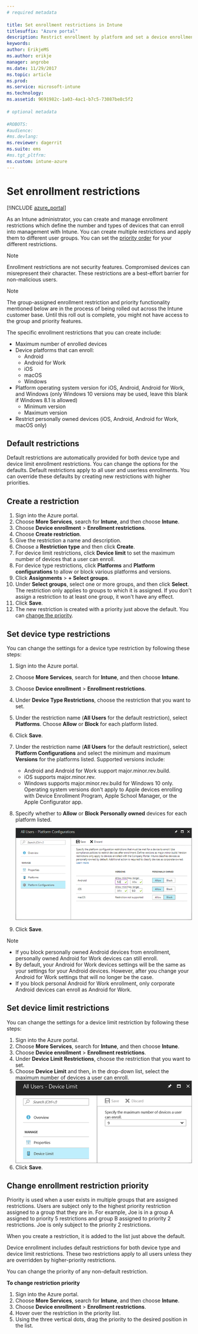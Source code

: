 ```yaml
---
# required metadata

title: Set enrollment restrictions in Intune
titlesuffix: "Azure portal"
description: Restrict enrollment by platform and set a device enrollment limit in Intune. "
keywords:
author: ErikjeMS
ms.author: erikje
manager: angrobe
ms.date: 11/29/2017
ms.topic: article
ms.prod:
ms.service: microsoft-intune
ms.technology:
ms.assetid: 9691982c-1a03-4ac1-b7c5-73087be8c5f2

# optional metadata

#ROBOTS: 
#audience:
#ms.devlang:
ms.reviewer: dagerrit
ms.suite: ems
#ms.tgt_pltfrm:
ms.custom: intune-azure
---
```


# Set enrollment restrictions

[!INCLUDE [azure_portal](./includes/azure_portal.md)]

As an Intune administrator, you can create and manage enrollment restrictions which define the number and types of devices that can enroll into management with Intune. You can create multiple restrictions and apply them to different user groups. You can set the [priority order](#change-enrollment-restriction-priority) for your different restrictions.

>[!NOTE]
>Enrollment restrictions are not security features. Compromised devices can misrepresent their character. These restrictions are a best-effort barrier for non-malicious users.

>[!NOTE]
>The group-assigned enrollment restriction and priority functionality mentioned below are in the process of being rolled out across the Intune customer base. Until this roll out is complete, you might not have access to the group and priority features. 

The specific enrollment restrictions that you can create include:

- Maximum number of enrolled devices
- Device platforms that can enroll:
  - Android
  - Android for Work
  - iOS
  - macOS
  - Windows
- Platform operating system version for iOS, Android, Android for Work, and Windows (only Windows 10 versions may be used, leave this blank if Windows 8.1 is allowed)
  - Minimum version
  - Maximum version
- Restrict personally owned devices (iOS, Android, Android for Work, macOS only)

## Default restrictions

Default restrictions are automatically provided for both device type and device limit enrollment restrictions. You can change the options for the defaults. Default restrictions apply to all user and userless enrollments. You can override these defaults by creating new restrictions with higher priorities.

## Create a restriction

1. Sign into the Azure portal.
2. Choose **More Services**, search for **Intune**, and then choose **Intune**.
3. Choose **Device enrollment** > **Enrollment restrictions**.
4. Choose **Create restriction**.
5. Give the restriction a name and description.
6. Choose a **Restriction type** and then click **Create**.
7. For device limit restrictions, click **Device limit** to set the maximum number of devices that a user can enroll.
8. For device type restrictions, click **Platforms** and **Platform configurations** to allow or block various platforms and versions.
9. Click **Assignments** > **+ Select groups**.
10. Under **Select groups**, select one or more groups, and then click **Select**. The restriction only applies to groups to which it is assigned. If you don't assign a restriction to at least one group, it won't have any effect.
11. Click **Save**.
12. The new restriction is created with a priority just above the default. You can [change the priority](#change-enrollment-restriction-priority).

## Set device type restrictions

You can change the settings for a device type restriction by following these steps:

1. Sign into the Azure portal.
2. Choose **More Services**, search for **Intune**, and then choose **Intune**.
3. Choose **Device enrollment** > **Enrollment restrictions**.
4. Under **Device Type Restrictions**, choose the restriction that you want to set.
5. Under the restriction name (**All Users** for the default restriction), select **Platforms**. Choose **Allow** or **Block** for each platform listed.
6. Click **Save**.
7. Under the restriction name (**All Users** for the default restriction), select **Platform Configurations** and select the minimum and maximum **Versions** for the platforms listed. Supported versions include:
   - Android and Android for Work support major.minor.rev.build.
   - iOS supports major.minor.rev.
   - Windows supports major.minor.rev.build for Windows 10 only.
   Operating system versions don't apply to Apple devices enrolling with Device Enrollment Program, Apple School Manager, or the Apple Configurator app. 
8. Specify whether to **Allow** or **Block** **Personally owned** devices for each platform listed.

    ![Screenshot of the device restrictions workspace with the default device platform configurations showing personally owned settings configured.](media/device-restrictions-platform-configurations.png)
9. Click **Save**.

>[!NOTE]
>- If you block personally owned Android devices from enrollment, personally owned Android for Work devices can still enroll.
>- By default, your Android for Work devices settings will be the same as your settings for your Android devices. However, after you change your Android for Work settings that will no longer be the case.
>- If you block personal Android for Work enrollment, only corporate Android devices can enroll as Android for Work.

## Set device limit restrictions

You can change the settings for a device limit restriction by following these steps:

1. Sign into the Azure portal.
2. Choose **More Services**, search for **Intune**, and then choose **Intune**.
3. Choose **Device enrollment** > **Enrollment restrictions**.
4. Under **Device Limit Restrictions**, choose the restriction that you want to set.
5. Choose **Device Limit** and then, in the drop-down list, select the maximum number of devices a user can enroll.
    ![Screenshot of the device limit restrictions blade with the device limit restrictions.](./media/device-restrictions-limit.png)
6. Click **Save**.

## Change enrollment restriction priority

Priority is used when a user exists in multiple groups that are assigned restrictions. Users are subject only to the highest priority restriction assigned to a group that they are in. For example, Joe is in a group A assigned to priority 5 restrictions and group B assigned to priority 2 restrictions. Joe is only subject to the priority 2 restrictions. 

When you create a restriction, it is added to the list just above the default.

Device enrollment includes default restrictions for both device type and device limit restrictions. These two restrictions apply to all users unless they are overridden by higher-priority restrictions. 

You can change the priority of any non-default restriction. 

**To change restriction priority**

1. Sign into the Azure portal.
2. Choose **More Services**, search for **Intune**, and then choose **Intune**.
3. Choose **Device enrollment** > **Enrollment restrictions**.
4. Hover over the restriction in the priority list.
5. Using the three vertical dots, drag the priority to the desired position in the list.





